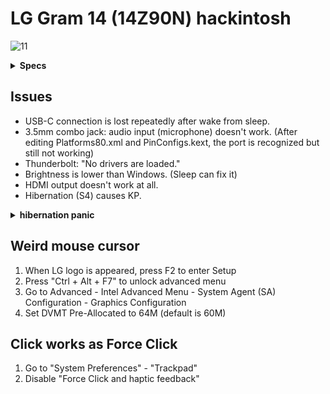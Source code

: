 # LG Gram 14 (14Z90N) hackintosh
![11](https://img.shields.io/badge/macOS-11-Green)

<details>
<summary><strong>Specs</strong></summary>
</br>

| Model | 14Z90N-V.AR5DK |
| - | - |
| CPU | Intel Core i5-1035G4 |
| GPU | Intel Iris Plus Graphics |
| RAM | M471A1G44AB0-CWE (on-board) |
| SSD | ~~HFS256GD9TNG-L2A0A~~ Intel 7600p |
| LCD | LP140WFA-SPY1 |
| WLAN | Intel Wi-Fi 6 AX201 160MHz |
| Audio | Conexant CX8200 |
| BIOS | 20200812 |

</details>

## Issues
* USB-C connection is lost repeatedly after wake from sleep.
* 3.5mm combo jack: audio input (microphone) doesn't work. (After editing Platforms80.xml and PinConfigs.kext, the port is recognized but still not working)
* Thunderbolt: "No drivers are loaded."
* Brightness is lower than Windows. (Sleep can fix it)
* HDMI output doesn't work at all.
* Hibernation (S4) causes KP.

<details>
<summary><strong>hibernation panic</strong></summary>

panic(cpu 4 caller 0xffffff7f9a4e6908): "[IGFB][PANIC][POWER    ] " "Cannot enable DC6 without PSR or doze/sleep srd control: 0x00100001 PG state: 0x00000003 fuse status: 0x8c000000\n"@/Library/Caches/com.apple.xbs/Sources/GPUDriversIntel/GPUDriversIntel-16.5.2.1/IONDRV/ICLLP/AppleIntelFramebuffer/AppleIntelController.cpp:5506

</details>

## Weird mouse cursor
1. When LG logo is appeared, press F2 to enter Setup
2. Press "Ctrl + Alt + F7" to unlock advanced menu
3. Go to Advanced - Intel Advanced Menu - System Agent (SA) Configuration - Graphics Configuration
4. Set DVMT Pre-Allocated to 64M (default is 60M)

## Click works as Force Click
1. Go to "System Preferences" - "Trackpad"
2. Disable "Force Click and haptic feedback"
